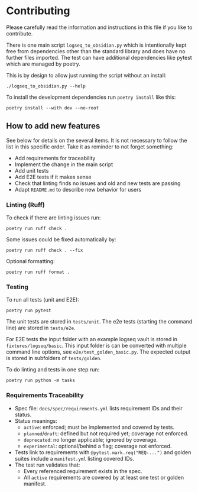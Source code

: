# Contributing

Please carefully read the information and instructions in this file if you like
to contribute.

There is one main script `logseq_to_obsidian.py` which is intentionally kept free from 
dependencies other than the standard library and does have no further files imported.
The test can have additional dependencies like pytest which are managed by poetry.

This is by design to allow just running the script without an install:

```shell
./logseq_to_obsidian.py --help
```
To install the development dependencies run `poetry install` like this:

```shell
poetry install --with dev --no-root
```

## How to add new features

See below for details on the several items. It is not necessary to follow the list
in this specific order. Take it as reminder to not forget something:

- Add requirements for traceability
- Implement the change in the main script
- Add unit tests
- Add E2E tests if it makes sense
- Check that linting finds no issues and old and new tests are passing
- Adapt `README.md` to describe new behavior for users

### Linting (Ruff)

To check if there are linting issues run:

```shell
poetry run ruff check .
```

Some issues could be fixed automatically by:

```shell
poetry run ruff check . --fix
```
Optional formatting:

```shell
poetry run ruff format .
```

### Testing

To run all tests (unit and E2E):

```shell
poetry run pytest
```
The unit tests are stored in `tests/unit`.
The e2e tests (starting the command line) are stored in `tests/e2e`.

For E2E tests the input folder with an example logseq vault is stored in
`fixtures/logseq/basic`. This input folder is can be converted with multiple command
line options, see `e2e/test_golden_basic.py`.
The expected output is stored in subfolders of `tests/golden`.

To do linting and tests in one step run:

```shell
poetry run python -m tasks
```

### Requirements Traceability

- Spec file: `docs/spec/requirements.yml` lists requirement IDs and their status.
- Status meanings:
    - `active`: enforced; must be implemented and covered by tests.
    - `planned`/`draft`: defined but not required yet; coverage not enforced.
    - `deprecated`: no longer applicable; ignored by coverage.
    - `experimental`: optional/behind a flag; coverage not enforced.
- Tests link to requirements with `@pytest.mark.req("REQ-...")` and golden suites include a `manifest.yml` listing covered IDs.
- The test run validates that:
    - Every referenced requirement exists in the spec.
    - All `active` requirements are covered by at least one test or golden manifest.
